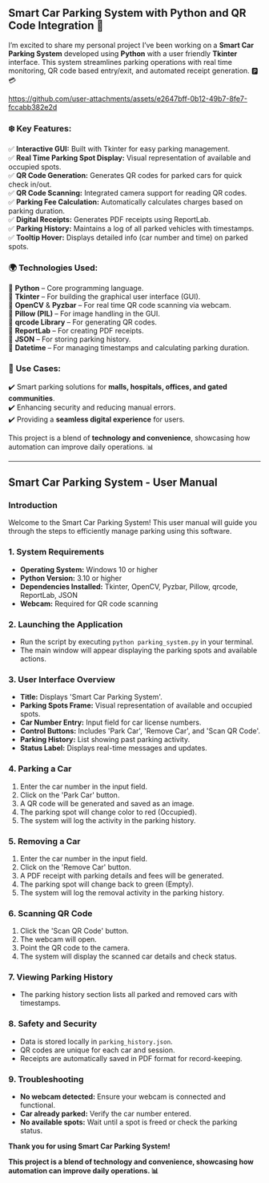 ## **Smart Car Parking System with Python and QR Code Integration 🚀**  

I’m excited to share my personal project I’ve been working on a **Smart Car Parking System** developed using **Python** with a user friendly **Tkinter** interface. This system streamlines parking operations with real time monitoring, QR code based entry/exit, and automated receipt generation. 🅿️💳 



https://github.com/user-attachments/assets/e2647bff-0b12-49b7-8fe7-fccabb382e2d



### ❄️ **Key Features:**  
✅ **Interactive GUI:** Built with Tkinter for easy parking management.  
✅ **Real Time Parking Spot Display:** Visual representation of available and occupied spots.  
✅ **QR Code Generation:** Generates QR codes for parked cars for quick check in/out.  
✅ **QR Code Scanning:** Integrated camera support for reading QR codes.  
✅ **Parking Fee Calculation:** Automatically calculates charges based on parking duration.  
✅ **Digital Receipts:** Generates PDF receipts using ReportLab.  
✅ **Parking History:** Maintains a log of all parked vehicles with timestamps.  
✅ **Tooltip Hover:** Displays detailed info (car number and time) on parked spots.  

### 🌍 **Technologies Used:**  
🔹 **Python** – Core programming language.  
🔹 **Tkinter** – For building the graphical user interface (GUI).  
🔹 **OpenCV** & **Pyzbar** – For real time QR code scanning via webcam.  
🔹 **Pillow (PIL)** – For image handling in the GUI.  
🔹 **qrcode Library** – For generating QR codes.  
🔹 **ReportLab** – For creating PDF receipts.  
🔹 **JSON** – For storing parking history.  
🔹 **Datetime** – For managing timestamps and calculating parking duration.  

### 📌 **Use Cases:**  
✔️ Smart parking solutions for **malls, hospitals, offices, and gated communities**.  
✔️ Enhancing security and reducing manual errors.  
✔️ Providing a **seamless digital experience** for users.  

This project is a blend of **technology and convenience**, showcasing how automation can improve daily operations. 📊  

---

## **Smart Car Parking System - User Manual**

### Introduction
Welcome to the Smart Car Parking System! This user manual will guide you through the steps to efficiently manage parking using this software.

### 1. System Requirements
- **Operating System:** Windows 10 or higher
- **Python Version:** 3.10 or higher
- **Dependencies Installed:** Tkinter, OpenCV, Pyzbar, Pillow, qrcode, ReportLab, JSON
- **Webcam:** Required for QR code scanning

### 2. Launching the Application
- Run the script by executing `python parking_system.py` in your terminal.
- The main window will appear displaying the parking spots and available actions.

### 3. User Interface Overview
- **Title:** Displays 'Smart Car Parking System'.
- **Parking Spots Frame:** Visual representation of available and occupied spots.
- **Car Number Entry:** Input field for car license numbers.
- **Control Buttons:** Includes 'Park Car', 'Remove Car', and 'Scan QR Code'.
- **Parking History:** List showing past parking activity.
- **Status Label:** Displays real-time messages and updates.

### 4. Parking a Car
1. Enter the car number in the input field.
2. Click on the 'Park Car' button.
3. A QR code will be generated and saved as an image.
4. The parking spot will change color to red (Occupied).
5. The system will log the activity in the parking history.

### 5. Removing a Car
1. Enter the car number in the input field.
2. Click on the 'Remove Car' button.
3. A PDF receipt with parking details and fees will be generated.
4. The parking spot will change back to green (Empty).
5. The system will log the removal activity in the parking history.

### 6. Scanning QR Code
1. Click the 'Scan QR Code' button.
2. The webcam will open.
3. Point the QR code to the camera.
4. The system will display the scanned car details and check status.

### 7. Viewing Parking History
- The parking history section lists all parked and removed cars with timestamps.

### 8. Safety and Security
- Data is stored locally in `parking_history.json`.
- QR codes are unique for each car and session.
- Receipts are automatically saved in PDF format for record-keeping.

### 9. Troubleshooting
- **No webcam detected:** Ensure your webcam is connected and functional.
- **Car already parked:** Verify the car number entered.
- **No available spots:** Wait until a spot is freed or check the parking status.

**Thank you for using Smart Car Parking System!**

**This project is a blend of technology and convenience, showcasing how automation can improve daily operations. 📊**
